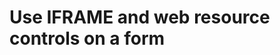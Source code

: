 # Use IFRAME and web resource controls on a form

<!-- https://docs.microsoft.com/en-us/dynamics365/customer-engagement/developer/use-iframe-and-web-resource-controls-on-a-form -->